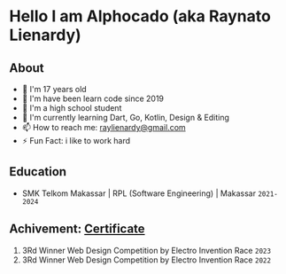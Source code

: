 # Hello I am Alphocado (aka Raynato Lienardy)

## About
- :man: I'm 17 years old
- 👦 I'm have been learn code since 2019
- 🔭 I'm a high school student
- 🌱 I'm currently learning Dart, Go, Kotlin, Design & Editing
- 📫 How to reach me: raylienardy@gmail.com
- ⚡ Fun Fact: i like to work hard

## Education
- SMK Telkom Makassar | RPL (Software Engineering) | Makassar `2021-2024`

## Achivement: [Certificate](https://drive.google.com/drive/folders/1mKRMD7X9Buwe-P2lA8tQfR8gzNivmNMw?usp=sharing)
1. 3Rd Winner Web Design Competition by Electro Invention Race `2023`
2. 3Rd Winner Web Design Competition by Electro Invention Race `2022`
